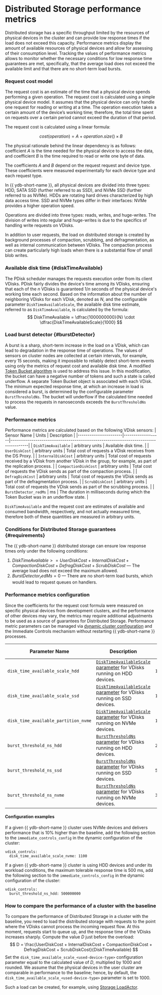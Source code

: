 # Distributed Storage performance metrics

Distributed storage has a specific throughput limited by the resources of physical devices in the cluster and can provide low response times if the load does not exceed this capacity. Performance metrics display the amount of available resources of physical devices and allow for assessing of their consumption level. Tracking the values of performance metrics allows to monitor whether the necessary conditions for low response time guarantees are met, specifically, that the average load does not exceed the available limit and that there are no short-term load bursts.

### Request cost model

The request cost is an estimate of the time that a physical device spends performing a given operation. The request cost is calculated using a simple physical device model. It assumes that the physical device can only handle one request for reading or writing at a time. The operation execution takes a certain amount of the device’s working time; therefore, the total time spent on requests over a certain period cannot exceed the duration of that period.

The request cost is calculated using a linear formula:

$$
cost(operation) = A + operation.size() \times B
$$

The physical rationale behind the linear dependency is as follows: coefficient $A$ is the time needed for the physical device to access the data, and coefficient $B$ is the time required to read or write one byte of data.

The coefficients $A$ and $B$ depend on the request request and device type. These coefficients were measured experimentally for each device type and each request type.

In {{ ydb-short-name }}, all physical devices are divided into three types: HDD, SATA SSD (further referred to as SSD), and NVMe SSD (further referred to as NVMe). HDDs are rotating hard drives characterized by high data access time. SSD and NVMe types differ in their interfaces: NVMe provides a higher operation speed.

Operations are divided into three types: reads, writes, and huge-writes. The division of writes into regular and huge-writes is due to the specifics of handling write requests on VDisks.

In addition to user requests, the load on distributed storage is created by background processes of compaction, scrubbing, and defragmentation, as well as internal communication between VDisks. The compaction process can create particularly high loads when there is a substantial flow of small blob writes.

### Available disk time {#diskTimeAvailable}

The PDisk scheduler manages the requests execution order from its client VDisks. PDisk fairly divides the device's time among its VDisks, ensuring that each of the $n$ VDisks is guaranteed $1/n$ seconds of the physical device's working time each second. Based on the information about the number of neighboring VDisks for each VDisk, denoted as $N$, and the configurable parameter `DiskTimeAvailableScale`, the available disk time estimate, referred to as `DiskTimeAvailable`, is calculated by the formula:
$$
    DiskTimeAvailable = \dfrac{1000000000}{N} \cdot \dfrac{DiskTimeAvailableScale}{1000}
$$

### Load burst detector {#burstDetector}

A burst is a sharp, short-term increase in the load on a VDisk, which can lead to degradation in the response time of operations. The values of sensors on cluster nodes are collected at certain intervals, for example, every 15 seconds, making it impossible to reliably detect short-term events using only the metrics of request cost and available disk time. A modified [Token Bucket algorithm](https://en.wikipedia.org/wiki/Token_bucket) is used to address this issue. In this modification, the bucket can have a negative number of tokens and such a state is called underflow. A separate Token Bucket object is associated with each VDisk. The minimum expected response time, at which an increase in load is considered a burst, is determined by the configurable parameter `BurstThresholdNs`. The bucket will underflow if the calculated time needed to process the requests in nanoseconds exceeds the `BurstThresholdNs` value.

### Performance metrics

Performance metrics are calculated based on the following VDisk sensors:
| Sensor Name           | Units             | Description                                                                           |
|-----------------------|-------------------|---------------------------------------------------------------------------------------|
| `DiskTimeAvailable`   | arbitrary units   | Available disk time. |
| `UserDiskCost`        | arbitrary units   | Total cost of requests a VDisk receives from the DS Proxy.                            |
| `InternalDiskCost`    | arbitrary units   | Total cost of requests received by a VDisk from another VDisk in the group, for example, as part of the replication process. |
| `CompactionDiskCost`  | arbitrary units   | Total cost of requests the VDisk sends as part of the compaction process.             |
| `DefragDiskCost`      | arbitrary units   | Total cost of requests the VDisk sends as part of the defragmentation process.        |
| `ScrubDiskCost`       | arbitrary units   | Total cost of requests the VDisk sends as part of the scrubbing process.              |
| `BurstDetector_redMs` | ms                | The duration in milliseconds during which the Token Bucket was in an underflow state. |

`DiskTimeAvailable` and the request cost are estimates of available and consumed bandwidth, respectively, and not actually measured time, therefore both of these quantities are measured in arbitrary units.

### Conditions for Distributed Storage guarantees {#requirements}

The {{ ydb-short-name }} distributed storage can ensure low response times only under the following conditions:

1. $DiskTimeAvailable >= UserDiskCost + InternalDiskCost + CompactionDiskCost + DefragDiskCost + ScrubDiskCost$ — The average load does not exceed the maximum allowed.
2. $BurstDetector_redMs = 0$ — There are no short-term load bursts, which would lead to request queues on handlers.

### Performance metrics configuration

Since the coefficients for the request cost formula were measured on specific physical devices from development clusters, and the performance of other devices may vary, the metrics may require additional adjustments to be used as a source of guarantees for Distributed Storage. Performance metric parameters can be managed via [dynamic cluster configuration](../../../maintenance/manual/dynamic-config.md) and the Immediate Controls mechanism without restarting {{ ydb-short-name }} processes.

| Parameter Name                        | Description                                                                                   | Default Value |
|---------------------------------------|-----------------------------------------------------------------------------------------------|---------------|
| `disk_time_available_scale_hdd`       | [`DiskTimeAvailableScale` parameter](#diskTimeAvailable) for VDisks running on HDD devices.   | `1000`        |
| `disk_time_available_scale_ssd`       | [`DiskTimeAvailableScale` parameter](#diskTimeAvailable) for VDisks running on SSD devices.   | `1000`        |
| `disk_time_available_partition_nvme`  | [`DiskTimeAvailableScale` parameter](#diskTimeAvailable) for VDisks running on NVMe devices.  | `1000`        |
| `burst_threshold_ns_hdd`              | [`BurstThresholdNs` parameter](#burstDetector) for VDisks running on HDD devices.             | `200000000`   |
| `burst_threshold_ns_ssd`              | [`BurstThresholdNs` parameter](#burstDetector) for VDisks running on SSD devices.             | `50000000`    |
| `burst_threshold_ns_nvme`             | [`BurstThresholdNs` parameter](#burstDetector) for VDisks running on NVMe devices.            | `32000000`    |

#### Configuration examples

If a given {{ ydb-short-name }} cluster uses NVMe devices and delivers performance that is 10% higher than the baseline, add the following section to the `immediate_controls_config` in the dynamic configuration of the cluster:

```
vdisk_controls:
  disk_time_available_scale_nvme: 1100
```

If a given {{ ydb-short-name }} cluster is using HDD devices and under its workload conditions, the maximum tolerable response time is 500 ms, add the following section to the `immediate_controls_config` in the dynamic configuration of the cluster:

```
vdisk_controls:
  burst_threshold_ns_hdd: 500000000
```

### How to compare the performance of a cluster with the baseline

To compare the performance of Distributed Storage in a cluster with the baseline, you need to load the distributed storage with requests to the point where the VDisks cannot process the incoming request flow. At this moment, requests start to queue up, and the response time of the VDisks increases sharply. Compute the value $D$ just before the overload:
$$
D = \frac{UserDiskCost + InternalDiskCost + CompactionDiskCost + DefragDiskCost + ScrubDiskCost}{DiskTimeAvailable}
$$
Set the `disk_time_available_scale_<used-device-type>` configuration parameter equal to the calculated value of $D$, multiplied by 1000 and rounded. We assume that the physical devices in the user cluster are comparable in performance to the baseline; hence, by default, the `disk_time_available_scale_<used-device-type>` parameter is set to 1000.

Such a load can be created, for example, using [Storage LoadActor](../../../contributor/load-actors-storage.md).

